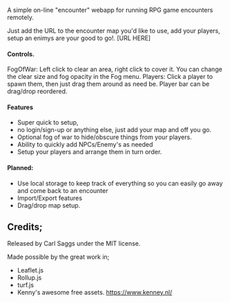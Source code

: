 A simple on-line "encounter" webapp for running RPG game encounters remotely.

Just add the URL to the encounter map you'd like to use, add your players, setup an enimys are your good to go!.
[URL HERE]

#### Controls.
FogOfWar: Left click to clear an area, right click to cover it. You can change the clear size and fog opacity in the Fog menu.
Players: Click a player to spawn them, then just drag them around as need be.
Player bar can be drag/drop reordered.

#### Features
* Super quick to setup, 
* no login/sign-up or anything else, just add your map and off you go.
* Optional fog of war to hide/obscure things from your players.
* Ability to quickly add NPCs/Enemy's as needed
* Setup your players and arrange them in turn order.

#### Planned:
* Use local storage to keep track of everything so you can easily go away and come back to an encounter
* Import/Export features
* Drag/drop map setup.

## Credits;
Released by Carl Saggs under the MIT license.

Made possible by the great work in;
* Leaflet.js
* Rollup.js
* turf.js
* Kenny's awesome free assets. https://www.kenney.nl/